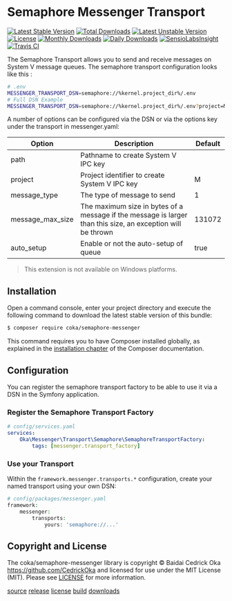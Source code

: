 Semaphore Messenger Transport
=============================

[![Latest Stable Version](https://poser.pugx.org/coka/semaphore-messenger/v/stable)](https://packagist.org/packages/coka/semaphore-messenger)
[![Total Downloads](https://poser.pugx.org/coka/semaphore-messenger/downloads)](https://packagist.org/packages/coka/semaphore-messenger)
[![Latest Unstable Version](https://poser.pugx.org/coka/semaphore-messenger/v/unstable)](https://packagist.org/packages/coka/semaphore-messenger)
[![License](https://poser.pugx.org/coka/semaphore-messenger/license)](https://packagist.org/packages/coka/semaphore-messenger)
[![Monthly Downloads](https://poser.pugx.org/coka/semaphore-messenger/d/monthly)](https://packagist.org/packages/coka/semaphore-messenger)
[![Daily Downloads](https://poser.pugx.org/coka/semaphore-messenger/d/daily)](https://packagist.org/packages/coka/semaphore-messenger)
[![SensioLabsInsight](https://insight.sensiolabs.com/projects/46305805-2ecf-45f2-a070-0120edb47ccf/mini.png)](https://insight.sensiolabs.com/projects/46305805-2ecf-45f2-a070-0120edb47ccf)
[![Travis CI](https://travis-ci.org/CedrickOka/rest-request-validator-bundle.svg?branch=master)](https://travis-ci.org/CedrickOka/rest-request-validator-bundle)

The Semaphore Transport allows you to send and receive messages on System V message queues. The semaphore transport configuration looks like this :

```bash
# .env
MESSENGER_TRANSPORT_DSN=semaphore://%kernel.project_dir%/.env
# Full DSN Example
MESSENGER_TRANSPORT_DSN=semaphore://%kernel.project_dir%/.env?project=M&message_type=1&message_max_size=1024
```

A number of options can be configured via the DSN or via the options key under the transport in messenger.yaml:

Option | Description | Default 
-------- | --------------- | ---------
path | Pathname to create System V IPC key | 
project | Project identifier to create System V IPC key | M
message_type | The type of message to send | 1
message_max_size | The maximum size in bytes of a message if the message is larger than this size, an exception will be thrown | 131072
auto_setup | Enable or not the auto-setup of queue | true

> This extension is not available on Windows platforms.

## Installation

Open a command console, enter your project directory and execute the
following command to download the latest stable version of this bundle:

```bash
$ composer require coka/semaphore-messenger
```

This command requires you to have Composer installed globally, as explained
in the [installation chapter](https://getcomposer.org/doc/00-intro.md)
of the Composer documentation.

## Configuration

You can register the semaphore transport factory to be able to use it via a DSN in the Symfony application.

### Register the Semaphore Transport Factory

```yaml
# config/services.yaml
services:
    Oka\Messenger\Transport\Semaphore\SemaphoreTransportFactory:
        tags: [messenger.transport_factory]
```

### Use your Transport

Within the `framework.messenger.transports.*` configuration, create your named transport using your own DSN:
 
```php
# config/packages/messenger.yaml
framework:
    messenger:
        transports:
            yours: 'semaphore://...'
```

## Copyright and License

The coka/semaphore-messenger library is copyright © Baidai Cedrick Oka <https://github.com/CedrickOka> and licensed for use under the MIT License (MIT). Please see [LICENSE](LICENSE) for more information.

[source](https://github.com/CedrickOka/semaphore-messenger)
[release](https://packagist.org/packages/coka/semaphore-messenger)
[license](https://github.com/CedrickOka/semaphore-messenger/blob/master/LICENSE)
[build](https://travis-ci.org/CedrickOka/semaphore-messenger)
[downloads](https://packagist.org/packages/coka/semaphore-messenger)

